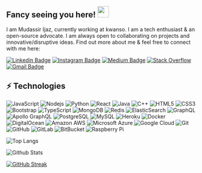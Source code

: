 ## Fancy seeing you here! <img src="https://raw.githubusercontent.com/aemmadi/aemmadi/master/wave.gif" width="30px">

I am Mudassir Ijaz, currently working at kwanso. I am a tech enthusiast & an open-source advocate. I am always open to collaborating on projects and innovative/disruptive ideas. Find out more about me & feel free to connect with me here:

[![Linkedin Badge](https://img.shields.io/badge/-mudassir-blue?style=flat-square&logo=Linkedin&logoColor=white&link=https://www.linkedin.com/in/mudassirijaz786/)](https://www.linkedin.com/in/mudassirijaz786/)
[![Instagram Badge](https://img.shields.io/badge/-mudassir-purple?style=flat-square&logo=instagram&logoColor=white&link=https://instagram.com/mudassirijaz786/)](https://instagram.com/mudassirijaz786)
[![Medium Badge](https://img.shields.io/badge/-@mudassir-03a57a?style=flat-square&labelColor=000000&logo=Medium&link=https://medium.com/@aemmadi/)](https://medium.com/@mudassirijaz786)
[![Stack Overflow](https://img.shields.io/badge/-Stack%20Overflow-222222?style=flat-square&logo=stack-overflow&logoColor=white&link=https://stackoverflow.com/users/8076263/mudassirijaz786)](https://stackoverflow.com/users/8076263/mudassirijaz786)
[![Gmail Badge](https://img.shields.io/badge/-mudassir-c14438?style=flat-square&logo=Gmail&logoColor=white&link=mailto:ijazmudassir786@gmail.com)](mailto:ijazmudassir786@gmail.com)

## ⚡ Technologies

![JavaScript](https://img.shields.io/badge/-JavaScript-black?style=flat-square&logo=javascript)
![Nodejs](https://img.shields.io/badge/-Nodejs-black?style=flat-square&logo=Node.js)
![Python](https://img.shields.io/badge/-Python-black?style=flat-square&logo=Python)
![React](https://img.shields.io/badge/-React-black?style=flat-square&logo=react)
![Java](https://img.shields.io/badge/-java-E34A86?style=flat-square&logo=java)
![C++](https://img.shields.io/badge/-C++-00599C?style=flat-square&logo=c)
![HTML5](https://img.shields.io/badge/-HTML5-E34F26?style=flat-square&logo=html5&logoColor=white)
![CSS3](https://img.shields.io/badge/-CSS3-1572B6?style=flat-square&logo=css3)
![Bootstrap](https://img.shields.io/badge/-Bootstrap-563D7C?style=flat-square&logo=bootstrap)
![TypeScript](https://img.shields.io/badge/-TypeScript-007ACC?style=flat-square&logo=typescript)
![MongoDB](https://img.shields.io/badge/-MongoDB-black?style=flat-square&logo=mongodb)
![Redis](https://img.shields.io/badge/-Redis-black?style=flat-square&logo=Redis)
![ElasticSearch](https://img.shields.io/badge/-ElasticSearch-005571?style=flat-square&logo=elasticsearch)
![GraphQL](https://img.shields.io/badge/-GraphQL-E10098?style=flat-square&logo=graphql)
![Apollo GraphQL](https://img.shields.io/badge/-Apollo%20GraphQL-311C87?style=flat-square&logo=apollo-graphql)
![PostgreSQL](https://img.shields.io/badge/-PostgreSQL-336791?style=flat-square&logo=postgresql)
![MySQL](https://img.shields.io/badge/-MySQL-black?style=flat-square&logo=mysql)
![Heroku](https://img.shields.io/badge/-Heroku-430098?style=flat-square&logo=heroku)
![Docker](https://img.shields.io/badge/-Docker-black?style=flat-square&logo=docker)
![DigitalOcean](https://img.shields.io/badge/-Digital%20Ocean-darkblue?style=flat-square&logo=digitalocean)
![Amazon AWS](https://img.shields.io/badge/Amazon%20AWS-232F3E?style=flat-square&logo=amazon-aws)
![Microsoft Azure](https://img.shields.io/badge/Microsoft%20Azure-232F7E?style=flat-square&logo=microsoft-azure)
![Google Cloud](https://img.shields.io/badge/Google%20Cloud-black?style=flat-square&logo=google-cloud)
![Git](https://img.shields.io/badge/-Git-black?style=flat-square&logo=git)
![GitHub](https://img.shields.io/badge/-GitHub-181717?style=flat-square&logo=github)
![GitLab](https://img.shields.io/badge/-GitLab-FCA121?style=flat-square&logo=gitlab)
![BitBucket](https://img.shields.io/badge/-BitBucket-darkblue?style=flat-square&logo=bitbucket)
![Raspberry Pi](https://img.shields.io/badge/-Raspberry%20Pi-C51A4A?style=flat-square&logo=Raspberry-Pi)

![Top Langs](https://github-readme-stats.vercel.app/api/top-langs/?username=mudassirijaz786&hide=TeX&layout=compact)

![Github Stats](https://github-readme-stats.vercel.app/api?username=mudassirijaz786&count_private=true&show_icons=true&include_all_commits=true)

[![GitHub Streak](https://github-readme-streak-stats.herokuapp.com/?user=mudassirijaz786)](https://github.com/mudassirijaz786/github-readme-streak-stats)

